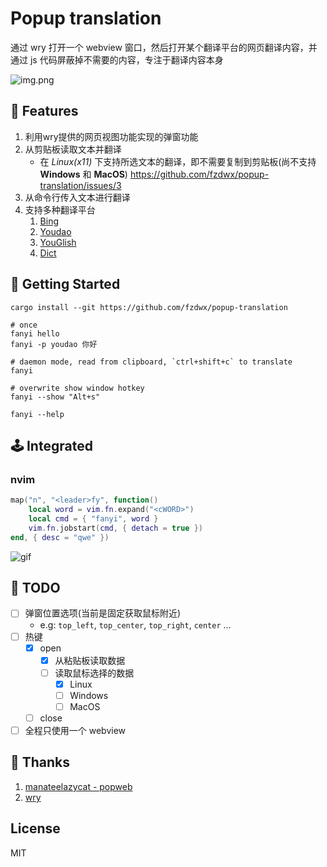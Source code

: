 # Popup translation

通过 wry 打开一个 webview 窗口，然后打开某个翻译平台的网页翻译内容，并通过 js 代码屏蔽掉不需要的内容，专注于翻译内容本身

![img.png](.github/one.gif)

## 💫 Features

1. 利用wry提供的网页视图功能实现的弹窗功能
2. 从剪贴板读取文本并翻译
    - 在 *Linux(x11)* 下支持所选文本的翻译，即不需要复制到剪贴板(尚不支持 **Windows** 和 **MacOS**) https://github.com/fzdwx/popup-translation/issues/3
3. 从命令行传入文本进行翻译
4. 支持多种翻译平台
    1. [Bing](https://www.bing.com/)
    2. [Youdao](https://www.youdao.com/)
    3. [YouGlish](https://youglish.com/)
    4. [Dict](https://dict.cn/)

## 🚀 Getting Started

```shell
cargo install --git https://github.com/fzdwx/popup-translation

# once
fanyi hello
fanyi -p youdao 你好

# daemon mode, read from clipboard, `ctrl+shift+c` to translate
fanyi

# overwrite show window hotkey
fanyi --show "Alt+s"

fanyi --help
```

## 🕹️ Integrated

### nvim

```lua
map("n", "<leader>fy", function()
    local word = vim.fn.expand("<cWORD>")
    local cmd = { "fanyi", word }
    vim.fn.jobstart(cmd, { detach = true })
end, { desc = "qwe" })
```

![gif](https://user-images.githubusercontent.com/65269574/218270052-0338693e-31fd-458b-ac03-f668b6ffd8d2.gif)

## 🦹 TODO

- [ ] 弹窗位置选项(当前是固定获取鼠标附近)
    - e.g: `top_left`, `top_center`, `top_right`, `center` ...
- [ ] 热键
    - [x] open
        - [x] 从粘贴板读取数据
        - [ ] 读取鼠标选择的数据
            - [x] Linux
            - [ ] Windows
            - [ ] MacOS
    - [ ] close
- [ ] 全程只使用一个 webview

## 📖 Thanks

1. [manateelazycat - popweb](https://github.com/manateelazycat/popweb/blob/main/extension/dict/popweb-dict.el)
2. [wry](https://github.com/tauri-apps/wry)

## License

MIT
